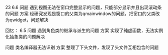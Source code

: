23
6.6
问题
遇到视图无法在窗口完整显示的问题，只能部分显示并且出现滚动条的问题
方案
经研究发现是窗口的父类为qmainwindow的问题，把窗口的父类改为qwidget，问题解决

回忆：
6.5
问题
遇到角色类的继承与派生的问题
方案
实现了纯虚函数，无法实例化抽象类的问题解决

问题
类名编译器无法识别
方案
整理了下头文件，发现了头文件互相包含的问题
